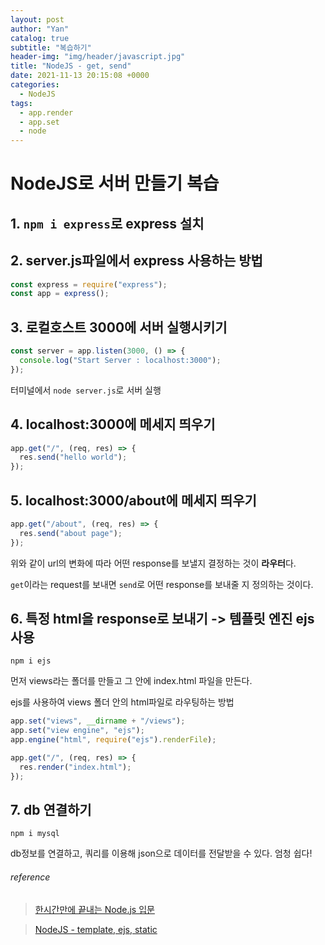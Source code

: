 ```yaml
---
layout: post
author: "Yan"
catalog: true
subtitle: "복습하기"
header-img: "img/header/javascript.jpg"
title: "NodeJS - get, send"
date: 2021-11-13 20:15:08 +0000
categories:
  - NodeJS
tags:
  - app.render
  - app.set
  - node
---
```


# NodeJS로 서버 만들기 복습

## 1. `npm i express`로 express 설치

## 2. server.js파일에서 express 사용하는 방법

```javascript
const express = require("express");
const app = express();
```

## 3. 로컬호스트 3000에 서버 실행시키기

```javascript
const server = app.listen(3000, () => {
  console.log("Start Server : localhost:3000");
});
```

터미널에서 `node server.js`로 서버 실행

## 4. localhost:3000에 메세지 띄우기

```javascript
app.get("/", (req, res) => {
  res.send("hello world");
});
```

## 5. localhost:3000/about에 메세지 띄우기

```javascript
app.get("/about", (req, res) => {
  res.send("about page");
});
```

위와 같이 url의 변화에 따라 어떤 response를 보낼지 결정하는 것이 **라우터**다.

`get`이라는 request를 보내면 `send`로 어떤 response를 보내줄 지 정의하는 것이다.

## 6. 특정 html을 response로 보내기 -> 템플릿 엔진 ejs사용

`npm i ejs`

먼저 views라는 폴더를 만들고 그 안에 index.html 파일을 만든다.

ejs를 사용하여 views 폴더 안의 html파일로 라우팅하는 방법

```javascript
app.set("views", __dirname + "/views");
app.set("view engine", "ejs");
app.engine("html", require("ejs").renderFile);

app.get("/", (req, res) => {
  res.render("index.html");
});
```

## 7. db 연결하기

`npm i mysql`

db정보를 연결하고, 쿼리를 이용해 json으로 데이터를 전달받을 수 있다. 엄청 쉽다!

###### reference

> [한시간만에 끝내는 Node.js 입문](https://www.youtube.com/watch?v=toLDNN4FQv0&ab_channel=%EA%B0%9C%EB%B0%9C%EC%9E%90%EC%9D%98%ED%92%88%EA%B2%A9)

> [NodeJS - template, ejs, static](https://duyankim.github.io/nodejs/udemy/2021/01/26/NodeJS04/)
